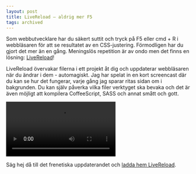 ```yaml
---
layout: post
title: LiveReload – aldrig mer F5
tags: archived
---
```


Som webbutvecklare har du säkert suttit och tryck på F5 eller cmd + R i webbläsaren för att se resultatet av en CSS-justering. Förmodligen har du gjort det mer än en gång. Meningslös repetition är av ondo men det finns en lösning: [LiveReload](http://livereload.com)!

LiveReload övervakar filerna i ett projekt åt dig och uppdaterar webbläsaren när du ändrar i dem - automagiskt. Jag har spelat in en kort screencast där du kan se hur det fungerar, varje gång jag sparar ritas sidan om i bakgrunden. Du kan själv påverka vilka filer verktyget ska bevaka och det är även möjligt att kompilera CoffeeScript, SASS och annat smått och gott.

<video src="https://dl.dropboxusercontent.com/u/578050/livereload.mp4" controls></video>

Säg hej då till det frenetiska uppdaterandet och [ladda hem LiveReload](http://livereload.com).
